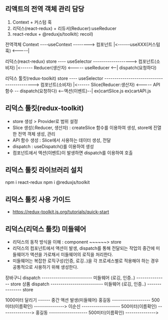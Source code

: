 ## 리액트의 전역 객체 관리 담당 
1. Context + 커스텀 훅
2. 리덕스(react-redux) + 리듀서(Reducer):useReducer
3. react-redux + @reduxjs/toolkit(: recoil)  

전역객체
Context ----useContext --------> 컴포넌트 
    |<------useXXX(커스텀훅) <-----|

리덕스(react-redux)
store ---- useSelector -------------------> 컴포넌트(소비자) 
 |<------ Reducer(생산자) <----- useReducer <--|  dispatch(요청하다)

리덕스 툴킷(redux-toolkit)
store ---- useSelector -------------------------------------------> 컴포넌트(소비자) 
 |<------ Slice(Reducer:생산자) <----- API 함수 -- dispatch(요청하다) <--액션(이벤트)--|
          ex)cartSlice.js         ex)cartAPI.js


## 리덕스 툴킷(redux-toolkit)
- store 생성 > Provider로 범위 설정
- Slice 생성(:Reducer, 생산자) 
  : createSlice 함수를 이용하여 생성, store에 진열한 전역 객체 생성, 관리
- API 함수 생성 : Slice에서 사용하는 데이터 생성, 전달
- dispatch : useDispatch()를 이용하여 생성
- 컴포넌트에서 액션(이벤트)이 발생하면 dispatch를 이용하여 호출

## 리덕스 툴킷 라이브러리 설치
npm i react-redux
npm i @reduxjs/toolkit

## 리덕스 툴킷 사용 가이드
- https://redux-toolkit.js.org/tutorials/quick-start

## 리덕스(리덕스 툴킷) 미들웨어
- 리덕스의 동작 방식을 이해 : component ~~~~~~> store
- 리덕스의 컴포넌트에서 액션이 발생, dispatch를 통해 전달되는 작업의 중간에
  미들웨어가 액션을 가로채서 미들웨어의 로직을 처리한다.
- 미들웨어는 복잡한 로직구성(인증, 로깅..)을 각 프로세스별로 적용해야 하는 경우
  공통적으로 사용하기 위해 생성한다.

장바구니 dispatch -------------------------  미들웨어 (로깅, 인증..) --------------- store
상품    dispatch --------------------------  미들웨어 (로깅, 인증..) --------------- store


1000미터 달리기 ------ 중간 액션 발생(미들웨어)
홍길동 ------------------- 500미터(이름확인) --------------->
이순신 ------------------- 500미터(이름확인) --------------->
홍길동 ------------------- 500미터(이름확인) --------------->